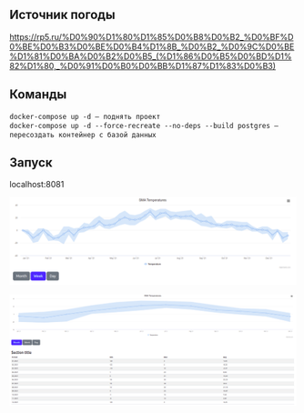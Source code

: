 ## Источник погоды
https://rp5.ru/%D0%90%D1%80%D1%85%D0%B8%D0%B2_%D0%BF%D0%BE%D0%B3%D0%BE%D0%B4%D1%8B_%D0%B2_%D0%9C%D0%BE%D1%81%D0%BA%D0%B2%D0%B5_(%D1%86%D0%B5%D0%BD%D1%82%D1%80,_%D0%91%D0%B0%D0%BB%D1%87%D1%83%D0%B3)

## Команды
```
docker-compose up -d – поднять проект
docker-compose up -d --force-recreate --no-deps --build postgres – пересоздать контейнер с базой данных
```

## Запуск
localhost:8081

![Image alt](chart.png)

![Image alt](project.png)